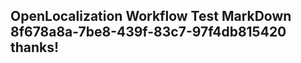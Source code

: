 <properties
ms.topic="hero-topic"
ms.test1="hero-topic"
ms.test2="test"/>

## OpenLocalization Workflow Test MarkDown 8f678a8a-7be8-439f-83c7-97f4db815420 thanks!
<!--HONumber=Mar16_HO2-->
